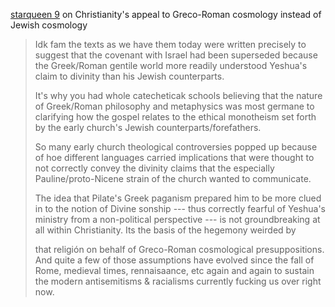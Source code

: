 [starqueen 9](https://twitter.com/StarQueen_9/status/1774937378433483169) on Christianity's appeal to Greco-Roman cosmology instead of Jewish cosmology

> Idk fam the texts as we have them today were written precisely to suggest that the covenant with Israel had been superseded because the Greek/Roman gentile world more readily understood Yeshua's claim to divinity than his Jewish counterparts.
> 
> It's why you had whole catecheticak schools believing that the nature of Greek/Roman philosophy and metaphysics was most germane to clarifying how the gospel relates to the ethical monotheism set forth by the early church's Jewish counterparts/forefathers.
> 
> So many early church theological controversies popped up because of hoe different languages carried implications that were thought to not correctly convey the divinity claims that the especially Pauline/proto-Nicene strain of the church wanted to communicate.
> 
> The idea that Pilate's Greek paganism prepared him to be more clued in to the notion of Divine sonship --- thus correctly fearful of Yeshua's ministry from a non-political perspective --- is not groundbreaking at all within Christianity. Its the basis of the hegemony weirded by
> 
> that religión on behalf of Greco-Roman cosmological presuppositions. And quite a few of those assumptions have evolved since the fall of Rome, medieval times, rennaisaance, etc again and again to sustain the modern antisemitisms & racialisms currently fucking us over right now.
